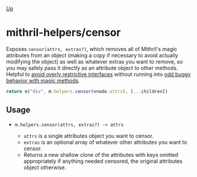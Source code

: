 [*Up*](./api.md)

# mithril-helpers/censor

Exposes `censor(attrs, extras?)`, which removes all of Mithril's magic attributes from an object (making a copy if necessary to avoid actually modifying the object) as well as whatever extras you want to remove, so you may safely pass it directly as an attribute object to other methods. Helpful to [avoid overly restrictive interfaces](https://mithril.js.org/components.html#avoid-restrictive-interfaces) without running into [odd buggy behavior with magic methods](https://github.com/MithrilJS/mithril.js/issues/1775).

```js
return m("div", m.helpers.censor(vnode.attrs), [...children])
```

## Usage

- `m.helpers.censor(attrs, extras?) -> attrs`

    - `attrs` is a single attributes object you want to censor.
    - `extras` is an optional array of whatever other attributes you want to censor.
    - Returns a new shallow clone of the attributes with keys omitted appropriately if anything needed censored, the original attributes object otherwise.
